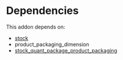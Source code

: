 # Dependencies

This addon depends on:

- [stock](https://github.com/bringout/oca-ocb-warehouse/tree/9b14fcb23c7ebeb2f1d8695642aaa941064d4d00/odoo-bringout-oca-ocb-stock)
- product_packaging_dimension
- [stock_quant_package_product_packaging](https://github.com/bringout/oca-workflow-process)
